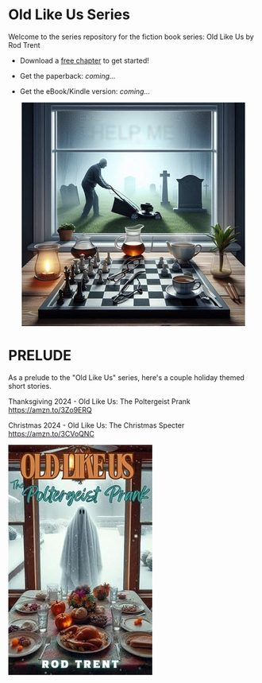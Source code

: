 # Old Like Us Series

Welcome to the series repository for the fiction book series: Old Like Us by Rod Trent

* Download a <a href="Free_Chapter/Old Like Us 6 x 9 inch (15.24 x 22.86 cm) First Chapter.pdf" target="_blank">free chapter</a> to get started!

* Get the paperback: _coming..._ 

* Get the eBook/Kindle version: _coming..._

<p align="center"><img src="https://github.com/rod-trent/OldLikeUs/blob/main/Images/smaller.jpg"></center></p>

# PRELUDE

As a prelude to the "Old Like Us" series, here's a couple holiday themed short stories.

Thanksgiving 2024 - Old Like Us: The Poltergeist Prank https://amzn.to/3Zo9ERQ

Christmas 2024 - Old Like Us: The Christmas Specter https://amzn.to/3CVoQNC

<p align="left"><img src="https://github.com/rod-trent/OldLikeUs/blob/main/Images/Small.jpg?raw=true"></left></p>




